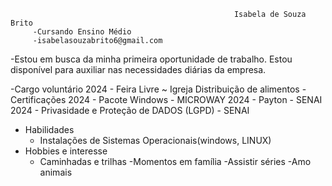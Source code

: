 
                                                        
                                                        
                                                        
                                                        
                                                        
                                                      Isabela de Souza Brito
         -Cursando Ensino Médio
         -isabelasouzabrito6@gmail.com

 -Estou em busca da minha primeira oportunidade de trabalho. Estou disponível para auxiliar nas necessidades diárias da empresa.
 
 -Cargo voluntário
  2024  - Feira Livre ~ Igreja
          Distribuição de alimentos
  -Certificações 
  2024 - Pacote Windows - MICROWAY
  2024 - Payton - SENAI
  2024 - Privasidade e Proteção de DADOS (LGPD) - SENAI
 - Habilidades 
   - Instalações de Sistemas Operacionais(windows, LINUX)
 - Hobbies e interesse
    - Caminhadas e trilhas
   -Momentos em família
   -Assistir séries
   -Amo animais
      
